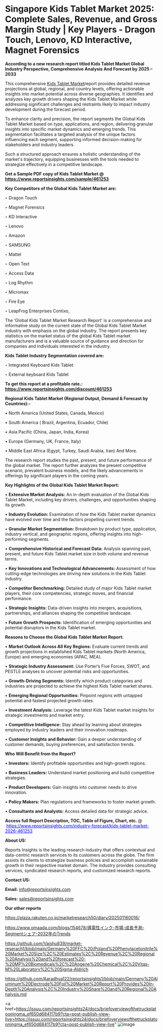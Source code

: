 # Singapore Kids Tablet Market 2025: Complete Sales, Revenue, and Gross Margin Study | Key Players - Dragon Touch, Lenovo, KD Interactive, Magnet Forensics

<strong>According to a new research report titled Kids Tablet Market Global Industry Perspective, Comprehensive Analysis And Forecast by 2025 – 2033</strong>

This comprehensive <a href=https://www.reportsinsights.com/sample/461253>Kids Tablet Market</a>report provides detailed revenue projections at global, regional, and country levels, offering actionable insights into market potential across diverse geographies. It identifies and analyzes key growth drivers shaping the Kids Tablet Market while addressing significant challenges and restraints likely to impact industry development during the forecast period.

To enhance clarity and precision, the report segments the Global Kids Tablet Market based on type, applications, and region, delivering granular insights into specific market dynamics and emerging trends. This segmentation facilitates a targeted analysis of the unique factors influencing each segment, supporting informed decision-making for stakeholders and industry leaders.

Such a structured approach ensures a holistic understanding of the market's trajectory, equipping businesses with the tools needed to strategize effectively in a competitive landscape.

<strong>Get a Sample PDF copy of Kids Tablet Market </strong><strong>@<a href=https://www.reportsinsights.com/sample/461253 style=color:#0000ff;> https://www.reportsinsights.com/sample/461253</a></strong></font>

<strong>Key Competitors of the Global Kids Tablet Market are:</strong>

‣ Dragon Touch

‣ Magnet Forensics

‣ KD Interactive

‣ Lenovo

‣ Amazon

‣ SAMSUNG

‣ Mattel

‣ Open Text

‣ Access Data

‣ Log Rhythm

‣ Micromax

‣ Fire Eye

‣ LeapFrog Enterprises Contixo,

The ‘Global Kids Tablet Market Research Report’ is a comprehensive and informative study on the current state of the Global Kids Tablet Market industry with emphasis on the global industry. The report presents key statistics on the market status of the global Kids Tablet market manufacturers and is a valuable source of guidance and direction for companies and individuals interested in the industry.

<strong>Kids Tablet Industry Segmentation covered are:</strong>

‣ Integrated Keyboard Kids Tablet

‣ External keyboard Kids Tablet

<strong>To get this report at a profitable rate.: <a href=https://www.reportsinsights.com/discount/461253 style=color:#0000ff;>https://www.reportsinsights.com/discount/461253</a></strong></font>

<strong>Regional Kids Tablet Market (Regional Output, Demand &amp; Forecast by Countries):-</strong>

• North America (United States, Canada, Mexico)

• South America ( Brazil, Argentina, Ecuador, Chile)

• Asia Pacific (China, Japan, India, Korea)

• Europe (Germany, UK, France, Italy)

• Middle East Africa (Egypt, Turkey, Saudi Arabia, Iran) And More.

The research report studies the past, present, and future performance of the global market. The report further analyzes the present competitive scenario, prevalent business models, and the likely advancements in offerings by significant players in the coming years.

<strong>Key Highlights of the Global Kids Tablet Market Report:</strong>

• <strong>Extensive Market Analysis:</strong> An in-depth evaluation of the Global Kids Tablet Market, including key drivers, challenges, and opportunities shaping its growth.

• <strong>Industry Evolution:</strong> Examination of how the Kids Tablet market dynamics have evolved over time and the factors propelling current trends.

• <strong>Granular Market Segmentation:</strong> Breakdown by product type, application, industry vertical, and geographic regions, offering insights into high-performing segments.

• <strong>Comprehensive Historical and Forecast Data:</strong> Analysis spanning past, present, and future Kids Tablet market size in both volume and revenue terms.

• <strong>Key Innovations and Technological Advancements:</strong> Assessment of how cutting-edge technologies are driving new solutions in the Kids Tablet industry.

• <strong>Competitor Benchmarking:</strong> Detailed study of major Kids Tablet market players, their core competencies, strategic moves, and financial performance.

• <strong>Strategic Insights:</strong> Data-driven insights into mergers, acquisitions, partnerships, and alliances shaping the competitive landscape.

• <strong>Future Growth Prospects:</strong> Identification of emerging opportunities and potential disruptors in the Kids Tablet market.

<strong>Reasons to Choose the Global Kids Tablet Market Report:</strong>

• <strong>Market Outlook Across All Key Regions:</strong> Evaluate current trends and growth projections in established Kids Tablet markets (North America, Europe) and emerging economies (APAC, MEA).

• <strong>Strategic Industry Assessment:</strong> Use Porter’s Five Forces, SWOT, and PESTLE analyses to uncover potential risks and opportunities.

• <strong>Growth-Driving Segments:</strong> Identify which product categories and industries are projected to achieve the highest Kids Tablet market shares.

• <strong>Emerging Regional Opportunities:</strong> Pinpoint regions with untapped potential and fastest projected growth rates.

• <strong>Investment Analysis:</strong> Leverage the latest Kids Tablet market insights for strategic investments and market entry.

• <strong>Competitive Intelligence:</strong> Stay ahead by learning about strategies employed by industry leaders and their innovation roadmaps.

• <strong>Customer Insights and Behavior:</strong> Gain a deeper understanding of customer demands, buying preferences, and satisfaction trends.

<strong>Who Will Benefit from the Report?</strong>

• <strong>Investors:</strong> Identify profitable opportunities and high-growth regions.

• <strong>Business Leaders:</strong> Understand market positioning and build competitive strategies.

• <strong>Product Developers:</strong> Gain insights into customer needs to drive innovation.

• <strong>Policy Makers:</strong> Plan regulations and frameworks to foster market growth.

• <strong>Consultants and Analysts:</strong> Access detailed data for strategic advice.
</ul>
<strong>Access full Report Description, TOC, Table of Figure, Chart, etc. </strong>@  <a href=https://www.reportsinsights.com/industry-forecast/kids-tablet-market-2026-461253 style=color:#0000ff;>https://www.reportsinsights.com/industry-forecast/kids-tablet-market-2026-461253</a></font>

<strong><strong>About US</strong>:</strong>

Reports Insights is the leading research industry that offers contextual and data-centric research services to its customers across the globe. The firm assists its clients to strategize business policies and accomplish sustainable growth in their respective market domain. The industry provides consulting services, syndicated research reports, and customized research reports.

<strong>Contact US:</strong>

<p class=""""><b>Email:</b> <a href=mailto:info@reportsinsights.com>info@reportsinsights.com</a></p>
<p class=""""><b>Sales:</b> <a href=mailto:sales@reportsinsights.com>sales@reportsinsights.com</a></p>

<strong>Our other reports</strong>

<a href=https://plaza.rakuten.co.jp/marketresearch50/diary/202501160016/>https://plaza.rakuten.co.jp/marketresearch50/diary/202501160016/</a>

<a href=https://www.omaada.com/blogs/154678/導電性インク-市場-成長予測-Segmentシェア-2032年のTrends>https://www.omaada.com/blogs/154678/導電性インク-市場-成長予測-Segmentシェア-2032年のTrends</a>

<a href=https://github.com/Vaishu839/market-reserach1/blob/main/Germany%20FFC%20/Poland%20Phenylacetonitrile%20Market%20Size%2C%20Estimates%2C%20Revenue%2C%20Regional%20Analysis%20and%20forecast%20-%20MP%20Biomedicals%2C%20Angene%20Chemical%2C%20Vitas-M%20Laboratory%2C%20Sigma-Aldrich>https://github.com/Vaishu839/market-reserach1/blob/main/Germany%20FFC%20/Poland%20Phenylacetonitrile%20Market%20Size%2C%20Estimates%2C%20Revenue%2C%20Regional%20Analysis%20and%20forecast%20-%20MP%20Biomedicals%2C%20Angene%20Chemical%2C%20Vitas-M%20Laboratory%2C%20Sigma-Aldrich</a>

<a href=https://github.com/Aaradhya122/reportsinsights1/blob/main/Germany%20Aluminum%20Electrode%20Foil%20Market%20Report%20Provides%20In-Depth%20Analysis%2C%20Industry%20Share%20and%20Regional%20Analysis.md>https://github.com/Aaradhya122/reportsinsights1/blob/main/Germany%20Aluminum%20Electrode%20Foil%20Market%20Report%20Provides%20In-Depth%20Analysis%2C%20Industry%20Share%20and%20Regional%20Analysis.md</a>

<a href=https://issuu.com/reportsinsights24/docs/briefoverviewofthetruckplatooningma_ef650d684117b9?cta=post-publish-view-live>https://issuu.com/reportsinsights24/docs/briefoverviewofthetruckplatooningma_ef650d684117b9?cta=post-publish-view-live</a>"
![image](https://github.com/user-attachments/assets/6680749e-e391-4f5e-a294-504841436b82)
